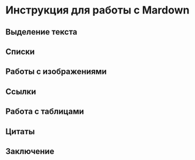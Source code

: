 # Инструкция для работы с Mardown


## Выделение текста


## Списки


## Работы с изображениями

## Ссылки
## Работа с таблицами
## Цитаты
## Заключение
